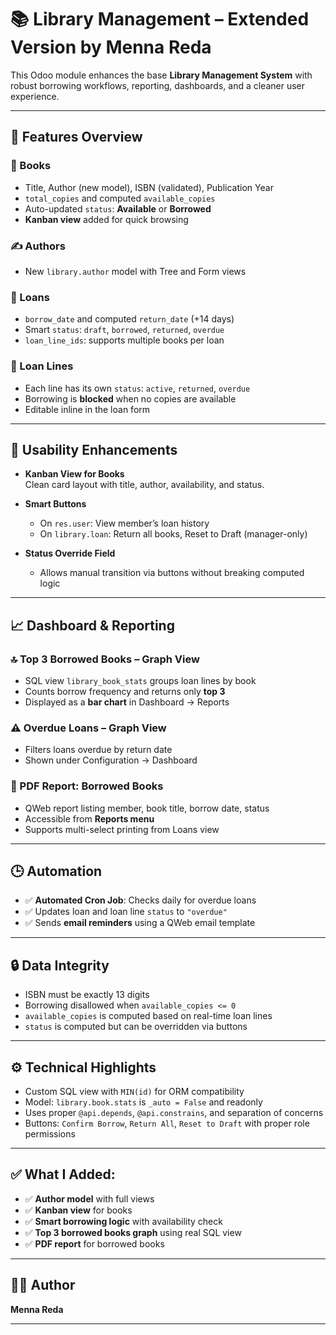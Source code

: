 # 📚 Library Management – Extended Version by Menna Reda

This Odoo module enhances the base **Library Management System** with robust borrowing workflows, reporting, dashboards, and a cleaner user experience.

---

## 🚀 Features Overview

### 📘 Books
- Title, Author (new model), ISBN (validated), Publication Year
- `total_copies` and computed `available_copies`
- Auto-updated `status`: **Available** or **Borrowed**
- **Kanban view** added for quick browsing

### ✍️ Authors
- New `library.author` model with Tree and Form views

### 🔁 Loans
- `borrow_date` and computed `return_date` (+14 days)
- Smart `status`: `draft`, `borrowed`, `returned`, `overdue`
- `loan_line_ids`: supports multiple books per loan

### 📌 Loan Lines
- Each line has its own `status`: `active`, `returned`, `overdue`
- Borrowing is **blocked** when no copies are available
- Editable inline in the loan form

---

## 🎨 Usability Enhancements

- **Kanban View for Books**  
  Clean card layout with title, author, availability, and status.

- **Smart Buttons**
  - On `res.user`: View member’s loan history
  - On `library.loan`: Return all books, Reset to Draft (manager-only)

- **Status Override Field**
  - Allows manual transition via buttons without breaking computed logic

---

## 📈 Dashboard & Reporting

### 🔝 Top 3 Borrowed Books – Graph View
- SQL view `library_book_stats` groups loan lines by book
- Counts borrow frequency and returns only **top 3**
- Displayed as a **bar chart** in Dashboard → Reports

### ⚠️ Overdue Loans – Graph View
- Filters loans overdue by return date
- Shown under Configuration → Dashboard

### 🧾 PDF Report: Borrowed Books
- QWeb report listing member, book title, borrow date, status
- Accessible from **Reports menu**
- Supports multi-select printing from Loans view
  
---

## 🕒 Automation

- ✅ **Automated Cron Job**: Checks daily for overdue loans
- ✅ Updates loan and loan line `status` to `"overdue"`
- ✅ Sends **email reminders** using a QWeb email template

---

## 🔒 Data Integrity

- ISBN must be exactly 13 digits
- Borrowing disallowed when `available_copies <= 0`
- `available_copies` is computed based on real-time loan lines
- `status` is computed but can be overridden via buttons

---

## ⚙️ Technical Highlights

- Custom SQL view with `MIN(id)` for ORM compatibility
- Model: `library.book.stats` is `_auto = False` and readonly
- Uses proper `@api.depends`, `@api.constrains`, and separation of concerns
- Buttons: `Confirm Borrow`, `Return All`, `Reset to Draft` with proper role permissions

---

## ✅ What I Added:

- ✅ **Author model** with full views
- ✅ **Kanban view** for books
- ✅ **Smart borrowing logic** with availability check
- ✅ **Top 3 borrowed books graph** using real SQL view
- ✅ **PDF report** for borrowed books

---

## 👩‍💻 Author

**Menna Reda**  

---

